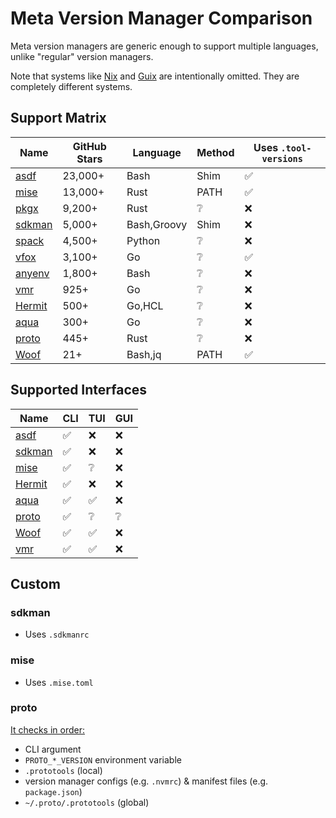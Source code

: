 # Meta Version Manager Comparison

Meta version managers are generic enough to support multiple languages, unlike "regular" version managers.

Note that systems like [Nix](https://nixos.org) and [Guix](https://guix.gnu.org) are intentionally omitted. They are completely different systems.

## Support Matrix

| Name                                            | GitHub Stars | Language    | Method | Uses `.tool-versions` |
| ----------------------------------------------- | ------------ | ----------- | ------ | --------------------- |
| [asdf](https://github.com/asdf-vm/asdf)         | 23,000+      | Bash        | Shim   | ✅                     |
| [mise](https://github.com/jdx/mise)             | 13,000+      | Rust        | PATH   | ✅                     |
| [pkgx](https://github.com/pkgxdev/pkgx)         | 9,200+       | Rust        | ❔     | ❌                     |
| [sdkman](https://github.com/sdkman/sdkman-cli)  | 5,000+       | Bash,Groovy | Shim   | ❌                     |
| [spack](https://github.com/spack/spack)         | 4,500+       | Python      | ❔      | ❌                     |
| [vfox](https://github.com/version-fox/vfox)     | 3,100+       | Go          | ❔      | ✅                     |
| [anyenv](https://github.com/anyenv/anyenv)      | 1,800+       | Bash        | ❔      | ❌                     |
| [vmr](https://github.com/gvcgo/version-manager) | 925+         | Go          | ❔      | ❌                     |
| [Hermit](https://github.com/cashapp/hermit)     | 500+         | Go,HCL      | ❔      | ❌                     |
| [aqua](https://github.com/aquaproj/aqua)        | 300+         | Go          | ❔      | ❌                     |
| [proto](https://github.com/moonrepo/proto)      | 445+         | Rust        | ❔      | ❌                     |
| [Woof](https://github.com/version-manager/woof) | 21+          | Bash,jq     | PATH   | ✅                     |

## Supported Interfaces

| Name                                            | CLI | TUI | GUI |
| ----------------------------------------------- | --- | --- | --- |
| [asdf](https://github.com/asdf-vm/asdf)         | ✅   | ❌   | ❌   |
| [sdkman](https://github.com/sdkman/sdkman-cli)  | ✅   | ❌   | ❌   |
| [mise](https://github.com/jdxcode/mise)           | ✅   | ❔   | ❌   |
| [Hermit](https://github.com/cashapp/hermit)     | ✅   | ❌   | ❌   |
| [aqua](https://github.com/aquaproj/aqua)        | ✅   | ✅   | ❌   |
| [proto](https://github.com/moonrepo/proto)      | ✅   | ❔   | ❔   |
| [Woof](https://github.com/version-manager/woof) | ✅   | ✅   | ❌   |
| [vmr](https://github.com/gvcgo/version-manager) | ✅   | ✅   | ❌   |

## Custom

### sdkman

- Uses `.sdkmanrc`

### mise

- Uses `.mise.toml`

### proto

[It checks in order:](https://moonrepo.dev/docs/proto/detection)

- CLI argument
- `PROTO_*_VERSION` environment variable
- `.prototools` (local)
- version manager configs (e.g. `.nvmrc`) & manifest files (e.g. `package.json`)
- `~/.proto/.prototools` (global)
